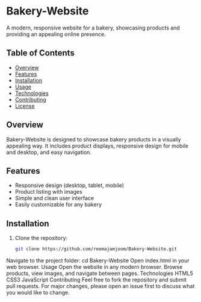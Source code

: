 # Bakery-Website

A modern, responsive website for a bakery, showcasing products and providing an appealing online presence.

## Table of Contents
- [Overview](#overview)
- [Features](#features)
- [Installation](#installation)
- [Usage](#usage)
- [Technologies](#technologies)
- [Contributing](#contributing)
- [License](#license)

## Overview
Bakery-Website is designed to showcase bakery products in a visually appealing way. It includes product displays, responsive design for mobile and desktop, and easy navigation.

## Features
- Responsive design (desktop, tablet, mobile)
- Product listing with images
- Simple and clean user interface
- Easily customizable for any bakery

## Installation
1. Clone the repository:

   ```bash
   git clone https://github.com/reemajamjoom/Bakery-Website.git
Navigate to the project folder:
cd Bakery-Website
Open index.html in your web browser.
Usage
Open the website in any modern browser.
Browse products, view images, and navigate between pages.
Technologies
HTML5
CSS3
JavaScript
Contributing
Feel free to fork the repository and submit pull requests. For major changes, please open an issue first to discuss what you would like to change.
